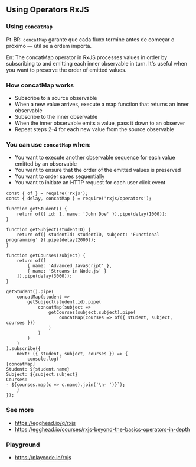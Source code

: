 ## Using Operators RxJS

### Using `concatMap`

Pt-BR: `concatMap` garante que cada fluxo termine antes de começar o próximo — útil se a ordem importa.

En: The concatMap operator in RxJS processes values in order by subscribing to and emitting each inner observable in turn. It's useful when you want to preserve the order of emitted values. 

### How concatMap works 
- Subscribe to a source observable
- When a new value arrives, execute a map function that returns an inner observable
- Subscribe to the inner observable
- When the inner observable emits a value, pass it down to an observer
- Repeat steps 2–4 for each new value from the source observable

### You can use `concatMap` when: 
- You want to execute another observable sequence for each value emitted by an observable 
- You want to ensure that the order of the emitted values is preserved 
- You want to order saves sequentially 
- You want to initiate an HTTP request for each user click event 

```
const { of } = require('rxjs');
const { delay, concatMap } = require('rxjs/operators');

function getStudent() {
    return of({ id: 1, name: 'John Doe' }).pipe(delay(1000));
}

function getSubject(studentID) {
    return of({ studentId: studentID, subject: 'Functional programming' }).pipe(delay(2000));
}

function getCourses(subject) {
    return of([
        { name: 'Advanced JavaScript' },
        { name: 'Streams in Node.js' }
    ]).pipe(delay(3000));
}

getStudent().pipe(
    concatMap(student =>
        getSubject(student.id).pipe(
            concatMap(subject =>
                getCourses(subject.subject).pipe(
                    concatMap(courses => of({ student, subject, courses }))
                )
            )
        )
    )
).subscribe({
    next: ({ student, subject, courses }) => {
        console.log(`
[concatMap]
Student: ${student.name}
Subject: ${subject.subject}
Courses:
- ${courses.map(c => c.name).join('\n- ')}`);
    }
});

```

### See more
- https://egghead.io/q/rxjs
- https://egghead.io/courses/rxjs-beyond-the-basics-operators-in-depth

### Playground
- https://playcode.io/rxjs